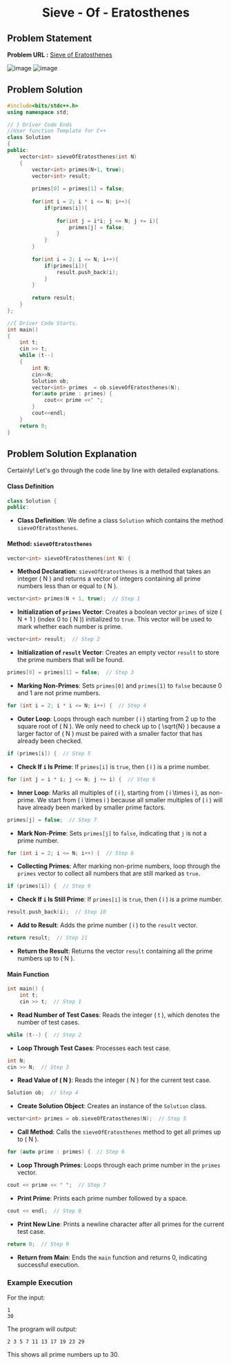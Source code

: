 <h1 align='center'>Sieve - Of - Eratosthenes</h1>

## Problem Statement

**Problem URL :** [Sieve of Eratosthenes](https://www.geeksforgeeks.org/problems/sieve-of-eratosthenes5242/1?itm_source=geeksforgeeks&itm_medium=article&itm_campaign=practice_card)

![image](https://github.com/user-attachments/assets/a86949e5-6a99-4947-8a71-6efdc6b8f972)
![image](https://github.com/user-attachments/assets/603dfe62-ea35-4e0a-a7d6-da979fc29f6c)

## Problem Solution
```cpp
#include<bits/stdc++.h> 
using namespace std; 

// } Driver Code Ends
//User function Template for C++
class Solution
{
public:
    vector<int> sieveOfEratosthenes(int N)
    {
        vector<int> primes(N+1, true);
        vector<int> result;
        
        primes[0] = primes[1] = false;
        
        for(int i = 2; i * i <= N; i++){
            if(primes[i]){
                
                for(int j = i*i; j <= N; j += i){
                    primes[j] = false;
                }
            }
        }
        
        for(int i = 2; i <= N; i++){
            if(primes[i]){
                result.push_back(i);
            }
        }
        
        return result;
    }
};

//{ Driver Code Starts.
int main()
{
    int t;
    cin >> t;
    while (t--)
    {
        int N;
        cin>>N;
        Solution ob;
        vector<int> primes  = ob.sieveOfEratosthenes(N);
        for(auto prime : primes) {
            cout<< prime <<" ";
        }
        cout<<endl;
    }
    return 0;
}
```

## Problem Solution Explanation
Certainly! Let's go through the code line by line with detailed explanations.

#### Class Definition

```cpp
class Solution {
public:
```

- **Class Definition**: We define a class `Solution` which contains the method `sieveOfEratosthenes`.

#### Method: `sieveOfEratosthenes`

```cpp
vector<int> sieveOfEratosthenes(int N) {
```

- **Method Declaration**: `sieveOfEratosthenes` is a method that takes an integer \( N \) and returns a vector of integers containing all prime numbers less than or equal to \( N \).

```cpp
vector<int> primes(N + 1, true);  // Step 1
```

- **Initialization of `primes` Vector**: Creates a boolean vector `primes` of size \( N + 1 \) (index 0 to \( N \)) initialized to `true`. This vector will be used to mark whether each number is prime.

```cpp
vector<int> result;  // Step 2
```

- **Initialization of `result` Vector**: Creates an empty vector `result` to store the prime numbers that will be found.

```cpp
primes[0] = primes[1] = false;  // Step 3
```

- **Marking Non-Primes**: Sets `primes[0]` and `primes[1]` to `false` because 0 and 1 are not prime numbers.

```cpp
for (int i = 2; i * i <= N; i++) {  // Step 4
```

- **Outer Loop**: Loops through each number \( i \) starting from 2 up to the square root of \( N \). We only need to check up to \( \sqrt{N} \) because a larger factor of \( N \) must be paired with a smaller factor that has already been checked.

```cpp
if (primes[i]) {  // Step 5
```

- **Check If `i` Is Prime**: If `primes[i]` is `true`, then \( i \) is a prime number.

```cpp
for (int j = i * i; j <= N; j += i) {  // Step 6
```

- **Inner Loop**: Marks all multiples of \( i \), starting from \( i \times i \), as non-prime. We start from \( i \times i \) because all smaller multiples of \( i \) will have already been marked by smaller prime factors.

```cpp
primes[j] = false;  // Step 7
```

- **Mark Non-Prime**: Sets `primes[j]` to `false`, indicating that `j` is not a prime number.

```cpp
for (int i = 2; i <= N; i++) {  // Step 8
```

- **Collecting Primes**: After marking non-prime numbers, loop through the `primes` vector to collect all numbers that are still marked as `true`.

```cpp
if (primes[i]) {  // Step 9
```

- **Check If `i` Is Still Prime**: If `primes[i]` is `true`, then \( i \) is a prime number.

```cpp
result.push_back(i);  // Step 10
```

- **Add to Result**: Adds the prime number \( i \) to the `result` vector.

```cpp
return result;  // Step 11
```

- **Return the Result**: Returns the vector `result` containing all the prime numbers up to \( N \).

#### Main Function

```cpp
int main() {
    int t;
    cin >> t;  // Step 1
```

- **Read Number of Test Cases**: Reads the integer \( t \), which denotes the number of test cases.

```cpp
while (t--) {  // Step 2
```

- **Loop Through Test Cases**: Processes each test case.

```cpp
int N;
cin >> N;  // Step 3
```

- **Read Value of \( N \)**: Reads the integer \( N \) for the current test case.

```cpp
Solution ob;  // Step 4
```

- **Create Solution Object**: Creates an instance of the `Solution` class.

```cpp
vector<int> primes = ob.sieveOfEratosthenes(N);  // Step 5
```

- **Call Method**: Calls the `sieveOfEratosthenes` method to get all primes up to \( N \).

```cpp
for (auto prime : primes) {  // Step 6
```

- **Loop Through Primes**: Loops through each prime number in the `primes` vector.

```cpp
cout << prime << " ";  // Step 7
```

- **Print Prime**: Prints each prime number followed by a space.

```cpp
cout << endl;  // Step 8
```

- **Print New Line**: Prints a newline character after all primes for the current test case.

```cpp
return 0;  // Step 9
```

- **Return from Main**: Ends the `main` function and returns 0, indicating successful execution.

### Example Execution

For the input:
```
1
30
```

The program will output:
```
2 3 5 7 11 13 17 19 23 29 
```

This shows all prime numbers up to 30.
